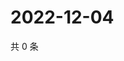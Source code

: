 # 2022-12-04

共 0 条

<!-- BEGIN WEIBO -->
<!-- 最后更新时间 Sun Dec 04 2022 23:13:40 GMT+0800 (China Standard Time) -->

<!-- END WEIBO -->
